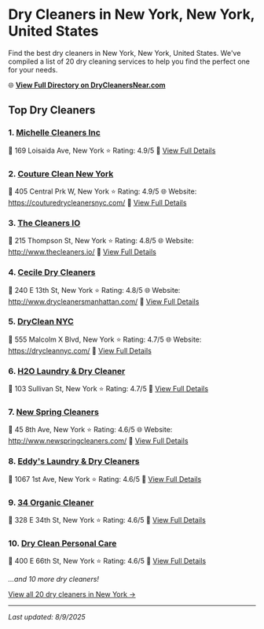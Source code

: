 # Dry Cleaners in New York, New York, United States

Find the best dry cleaners in New York, New York, United States. We've compiled a list of 20 dry cleaning services to help you find the perfect one for your needs.

🌐 **[View Full Directory on DryCleanersNear.com](https://drycleanersnear.com/city/US/New%20York/New%20York)**

## Top Dry Cleaners

### 1. [Michelle Cleaners Inc](https://drycleanersnear.com/dryCleaner/686dcd3404b0376d46bba509/michelle-cleaners-inc)
📍 169 Loisaida Ave, New York
⭐ Rating: 4.9/5
🔗 [View Full Details](https://drycleanersnear.com/dryCleaner/686dcd3404b0376d46bba509/michelle-cleaners-inc)

### 2. [Couture Clean New York](https://drycleanersnear.com/dryCleaner/686dcd3f04b0376d46bba64d/couture-clean-new-york)
📍 405 Central Prk W, New York
⭐ Rating: 4.9/5
🌐 Website: https://couturedrycleanersnyc.com/
🔗 [View Full Details](https://drycleanersnear.com/dryCleaner/686dcd3f04b0376d46bba64d/couture-clean-new-york)

### 3. [The Cleaners IO](https://drycleanersnear.com/dryCleaner/686dcd7c04b0376d46bba84d/the-cleaners-io)
📍 215 Thompson St, New York
⭐ Rating: 4.8/5
🌐 Website: http://www.thecleaners.io/
🔗 [View Full Details](https://drycleanersnear.com/dryCleaner/686dcd7c04b0376d46bba84d/the-cleaners-io)

### 4. [Cecile Dry Cleaners](https://drycleanersnear.com/dryCleaner/686dcd9104b0376d46bba8eb/cecile-dry-cleaners)
📍 240 E 13th St, New York
⭐ Rating: 4.8/5
🌐 Website: http://www.drycleanersmanhattan.com/
🔗 [View Full Details](https://drycleanersnear.com/dryCleaner/686dcd9104b0376d46bba8eb/cecile-dry-cleaners)

### 5. [DryClean NYC](https://drycleanersnear.com/dryCleaner/686dcd3004b0376d46bba464/dryclean-nyc)
📍 555 Malcolm X Blvd, New York
⭐ Rating: 4.7/5
🌐 Website: https://drycleannyc.com/
🔗 [View Full Details](https://drycleanersnear.com/dryCleaner/686dcd3004b0376d46bba464/dryclean-nyc)

### 6. [H2O Laundry & Dry Cleaner](https://drycleanersnear.com/dryCleaner/686dcd6304b0376d46bba78f/h2o-laundry-dry-cleaner)
📍 103 Sullivan St, New York
⭐ Rating: 4.7/5
🔗 [View Full Details](https://drycleanersnear.com/dryCleaner/686dcd6304b0376d46bba78f/h2o-laundry-dry-cleaner)

### 7. [New Spring Cleaners](https://drycleanersnear.com/dryCleaner/686dcd3c04b0376d46bba60c/new-spring-cleaners)
📍 45 8th Ave, New York
⭐ Rating: 4.6/5
🌐 Website: http://www.newspringcleaners.com/
🔗 [View Full Details](https://drycleanersnear.com/dryCleaner/686dcd3c04b0376d46bba60c/new-spring-cleaners)

### 8. [Eddy's Laundry & Dry Cleaners](https://drycleanersnear.com/dryCleaner/686dcd6f04b0376d46bba7f0/eddy-s-laundry-dry-cleaners)
📍 1067 1st Ave, New York
⭐ Rating: 4.6/5
🔗 [View Full Details](https://drycleanersnear.com/dryCleaner/686dcd6f04b0376d46bba7f0/eddy-s-laundry-dry-cleaners)

### 9. [34 Organic Cleaner](https://drycleanersnear.com/dryCleaner/686dcd7804b0376d46bba82d/34-organic-cleaner)
📍 328 E 34th St, New York
⭐ Rating: 4.6/5
🔗 [View Full Details](https://drycleanersnear.com/dryCleaner/686dcd7804b0376d46bba82d/34-organic-cleaner)

### 10. [Dry Clean Personal Care](https://drycleanersnear.com/dryCleaner/686dcd8404b0376d46bba88c/dry-clean-personal-care)
📍 400 E 66th St, New York
⭐ Rating: 4.6/5
🔗 [View Full Details](https://drycleanersnear.com/dryCleaner/686dcd8404b0376d46bba88c/dry-clean-personal-care)


*...and 10 more dry cleaners!*

[View all 20 dry cleaners in New York →](https://drycleanersnear.com/city/US/New%20York/New%20York)

---

*Last updated: 8/9/2025*
